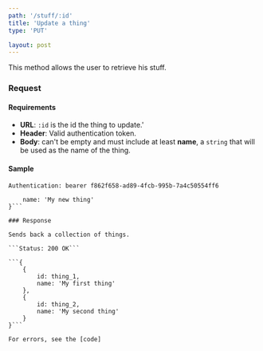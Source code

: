 ```yaml
---
path: '/stuff/:id'
title: 'Update a thing'
type: 'PUT'

layout: post
---
```


This method allows the user to retrieve his stuff.

### Request

#### Requirements

* **URL**: `:id` is the id the thing to update.'
* **Header**: Valid authentication token.
* **Body**: can't be empty and must include at least **name**, a `string` that will be used as the name of the thing.

#### Sample

```Authentication: bearer f862f658-ad89-4fcb-995b-7a4c50554ff6```
```{
    name: 'My new thing'
}```

### Response

Sends back a collection of things.

```Status: 200 OK```

```{
    {
        id: thing_1,
        name: 'My first thing'
    },
    {
        id: thing_2,
        name: 'My second thing'
    }
}```

For errors, see the [code]